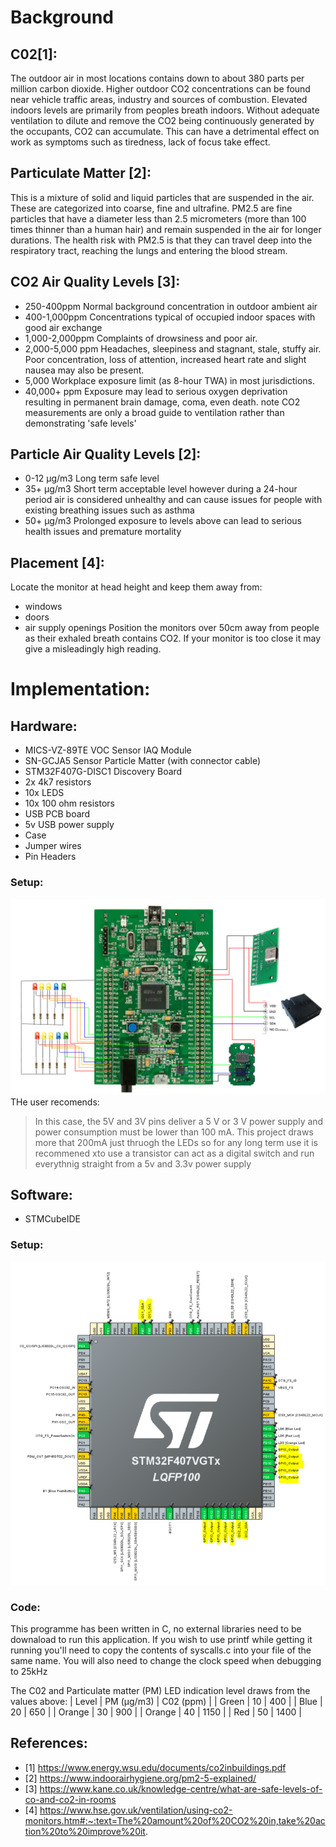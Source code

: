 # Background

## C02[1]:
The outdoor air in most locations contains down to about 380 parts per million carbon dioxide. Higher outdoor CO2 concentrations can be found near vehicle traffic areas, industry and sources of combustion. Elevated indoors levels are primarily from peoples breath indoors. Without adequate ventilation to dilute and remove the CO2 being continuously generated by the occupants, CO2 can accumulate. This can have a detrimental effect on work as symptoms such as tiredness, lack of focus take effect.

## Particulate Matter [2]:
This is a mixture of solid and liquid particles that are suspended in the air. These are categorized into coarse, fine and ultrafine. PM2.5 are fine particles that have a diameter less than 2.5 micrometers (more than 100 times thinner than a human hair) and remain suspended in the air for longer durations. The health risk with PM2.5 is that they can travel deep into the respiratory tract, reaching the lungs and entering the blood stream.

## CO2 Air Quality Levels [3]:
- 250-400ppm	Normal background concentration in outdoor ambient air
- 400-1,000ppm	Concentrations typical of occupied indoor spaces with good air exchange
- 1,000-2,000ppm	Complaints of drowsiness and poor air.
- 2,000-5,000 ppm	Headaches, sleepiness and stagnant, stale, stuffy air. Poor concentration, loss of attention, increased heart rate and slight nausea may also be present.
- 5,000	Workplace exposure limit (as 8-hour TWA) in most jurisdictions.
- 40,000+ ppm	Exposure may lead to serious oxygen deprivation resulting in permanent brain damage, coma, even death.
note CO2 measurements are only a broad guide to ventilation rather than demonstrating 'safe levels'

## Particle Air Quality Levels [2]:
- 0-12 μg/m3 Long term safe level
- 35+ μg/m3 Short term acceptable level however during a 24-hour period air is considered unhealthy and can cause issues for people with existing breathing issues such as asthma
- 50+ μg/m3 Prolonged exposure to levels above can lead to serious health issues and premature mortality

## Placement [4]:
Locate the monitor at head height and keep them away from:
- windows
- doors
- air supply openings
Position the monitors over 50cm away from people as their exhaled breath contains CO2. If your monitor is too close it may give a misleadingly high reading.

# Implementation:
## Hardware:
- MICS-VZ-89TE VOC Sensor IAQ Module
- SN-GCJA5 Sensor Particle Matter (with connector cable)
- STM32F407G-DISC1 Discovery Board
- 2x 4k7 resistors
- 10x LEDS
- 10x 100 ohm resistors
- USB PCB board
- 5v USB power supply
- Case
- Jumper wires
- Pin Headers

### Setup:
![Circuit Design](https://github.com/JasperWH/VZ89TE-SN_GCJA5-Air-Quality-Sensor/blob/main/Pictures/Air_quality_Sensor_Circuit_Diagram.PNG)
THe user recomends:
>In this case, the 5V and 3V pins deliver a 5 V or 3 V power supply and power consumption must be lower than 100 mA.
This project draws more that 200mA just thruogh the LEDs so for any long term use it is recommened xto use a transistor can act as a digital switch and run everythnig straight from a 5v and 3.3v power supply

## Software:
- STMCubeIDE

### Setup:
![STM32Cube setup](https://github.com/JasperWH/VZ89TE-SN_GCJA5-Air-Quality-Sensor/blob/main/Pictures/Air_quality_Sensor_STM32_setup.PNG)

### Code:
This programme has been written in C, no external libraries need to be downaload to run this application. If you wish to use printf while getting it running you'll need to copy the contents of syscalls.c into your file of the same name. You will also need to change the clock speed when debugging to 25kHz

The C02 and Particulate matter (PM) LED indication level draws from the values above:
| Level  | PM (μg/m3) | C02 (ppm) |
| Green  | 10         | 400       |
| Blue   | 20         | 650       |
| Orange | 30         | 900       |
| Orange | 40         | 1150      |
| Red    | 50         | 1400      |


## References:
- [1] https://www.energy.wsu.edu/documents/co2inbuildings.pdf
- [2] https://www.indoorairhygiene.org/pm2-5-explained/
- [3] https://www.kane.co.uk/knowledge-centre/what-are-safe-levels-of-co-and-co2-in-rooms
- [4] https://www.hse.gov.uk/ventilation/using-co2-monitors.htm#:~:text=The%20amount%20of%20CO2%20in,take%20action%20to%20improve%20it.

